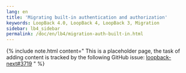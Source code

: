 ```yaml
---
lang: en
title: 'Migrating built-in authentication and authorization'
keywords: LoopBack 4.0, LoopBack 4, LoopBack 3, Migration
sidebar: lb4_sidebar
permalink: /doc/en/lb4/migration-auth-built-in.html
---
```


{% include note.html content="
This is a placeholder page, the task of adding content is tracked by the
following GitHub issue:
[loopback-next#3719](https://github.com/strongloop/loopback-next/issues/3719)
" %}
